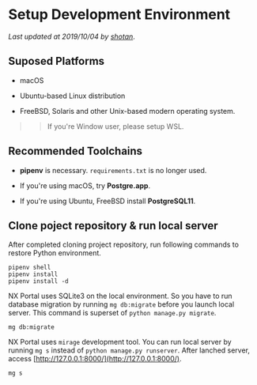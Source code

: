 # Setup Development Environment

*Last updated at 2019/10/04 by [shotan](mailto:shotan@sfc.wide.ad.jp)*.

## Suposed Platforms

- macOS

- Ubuntu-based Linux distribution

- FreeBSD, Solaris and other Unix-based modern operating system.

>> If you're Window user, please setup WSL.

## Recommended Toolchains

- **pipenv** is necessary. `requirements.txt` is no longer used.

- If you're using macOS, try **Postgre.app**.

- If you're using Ubuntu, FreeBSD install **PostgreSQL11**.


## Clone poject repository & run local server

After completed cloning project repository, run following commands to restore Python environment.

```shell
pipenv shell
pipenv install
pipenv install -d
```


NX Portal uses SQLite3 on the local environment. So you have to run database migration by running `mg db:migrate` before you launch local server.
This command is superset of `python manage.py migrate`.

```shell
mg db:migrate
```

NX Portal uses `mirage` development tool. You can run local server by running `mg s` instead of `python manage.py runserver`.
After lanched server, access [http://127.0.0.1:8000/](http://127.0.0.1:8000/).

```shell
mg s
```
